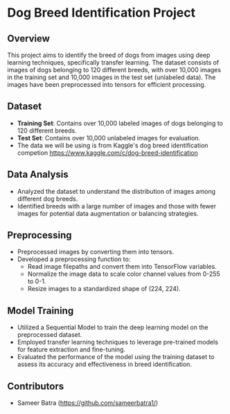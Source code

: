 # Dog Breed Identification Project

## Overview
This project aims to identify the breed of dogs from images using deep learning techniques, specifically transfer learning. The dataset consists of images of dogs belonging to 120 different breeds, with over 10,000 images in the training set and 10,000 images in the test set (unlabeled data). The images have been preprocessed into tensors for efficient processing.

## Dataset
- **Training Set**: Contains over 10,000 labeled images of dogs belonging to 120 different breeds.
- **Test Set**: Contains over 10,000 unlabeled images for evaluation.
- The data we will be using is from Kaggle's dog breed identification competion https://www.kaggle.com/c/dog-breed-identification

## Data Analysis
- Analyzed the dataset to understand the distribution of images among different dog breeds.
- Identified breeds with a large number of images and those with fewer images for potential data augmentation or balancing strategies.

## Preprocessing
- Preprocessed images by converting them into tensors.
- Developed a preprocessing function to:
  - Read image filepaths and convert them into TensorFlow variables.
  - Normalize the image data to scale color channel values from 0-255 to 0-1.
  - Resize images to a standardized shape of (224, 224).

## Model Training
- Utilized a Sequential Model to train the deep learning model on the preprocessed dataset.
- Employed transfer learning techniques to leverage pre-trained models for feature extraction and fine-tuning.
- Evaluated the performance of the model using the training dataset to assess its accuracy and effectiveness in breed identification.

## Contributors
- Sameer Batra (https://github.com/sameerbatra1/)

